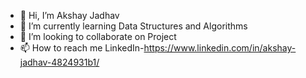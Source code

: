 - 👋 Hi, I’m Akshay Jadhav
- 🌱 I’m currently learning Data Structures and Algorithms
- 💞️ I’m looking to collaborate on Project
- 📫 How to reach me LinkedIn-https://www.linkedin.com/in/akshay-jadhav-4824931b1/

<!---
akshayvjadhav/akshayvjadhav is a ✨ special ✨ repository because its `README.md` (this file) appears on your GitHub profile.
You can click the Preview link to take a look at your changes.
--->

